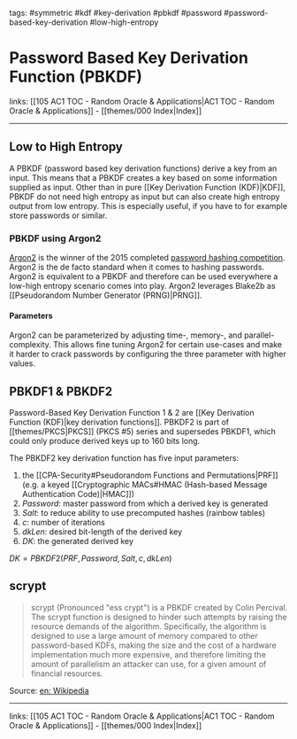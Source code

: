 tags: #symmetric #kdf #key-derivation #pbkdf #password #password-based-key-derivation #low-high-entropy

# Password Based Key Derivation Function (PBKDF)

links: [[105 AC1 TOC - Random Oracle & Applications|AC1 TOC - Random Oracle & Applications]] - [[themes/000 Index|Index]]

---

## Low to High Entropy 

A PBKDF (password based key derivation functions) derive a key from an input. This means that a PBKDF creates a key based on some information supplied as input. Other than in pure [[Key Derivation Function (KDF)|KDF]], PBKDF do not need high entropy as input but can also create high entropy output from low entropy. This is especially useful, if you have to for example store passwords or similar.

### PBKDF using Argon2

[Argon2](https://github.com/P-H-C/phc-winner-argon2/blob/master/argon2-specs.pdf) is the winner of the 2015 completed [password hashing competition](https://www.password-hashing.net/). Argon2 is the de facto standard when it comes to hashing passwords. Argon2 is equivalent to a PBKDF and therefore can be used everywhere a low-high entropy scenario comes into play. Argon2 leverages Blake2b as [[Pseudorandom Number Generator (PRNG)|PRNG]].

#### Parameters

Argon2 can be parameterized by adjusting time-, memory-, and parallel-complexity. This allows fine tuning Argon2 for certain use-cases and make it harder to crack passwords by configuring the three parameter with higher values.

## PBKDF1 & PBKDF2

Password-Based Key Derivation Function 1 & 2 are [[Key Derivation Function (KDF)|key derivation functions]]. PBKDF2 is part of [[themes/PKCS|PKCS]] (PKCS #5) series and supersedes PBKDF1, which could only produce derived keys up to 160 bits long.

The PBKDF2 key derivation function has five input parameters:

1. the [[CPA-Security#Pseudorandom Functions and Permutations|PRF]] (e.g. a keyed [[Cryptographic MACs#HMAC (Hash-based Message Authentication Code)|HMAC]])
2. $Password$: master password from which a derived key is generated
3. $Salt$: to reduce ability to use precomputed hashes (rainbow tables)
4. $c$: number of iterations
5. $dkLen$: desired bit-length of the derived key
6. $DK$: the generated derived key

$DK = PBKDF2(PRF, Password, Salt, c, dkLen)$

## scrypt

> scrypt (Pronounced "ess crypt") is a PBKDF created by Colin Percival. The scrypt function is designed to hinder such attempts by raising the resource demands of the algorithm. Specifically, the algorithm is designed to use a large amount of memory compared to other password-based KDFs, making the size and the cost of a hardware implementation much more expensive, and therefore limiting the amount of parallelism an attacker can use, for a given amount of financial resources.

Source: [en: Wikipedia](https://en.wikipedia.org/wiki/Scrypt)

---
links: [[105 AC1 TOC - Random Oracle & Applications|AC1 TOC - Random Oracle & Applications]] - [[themes/000 Index|Index]]
